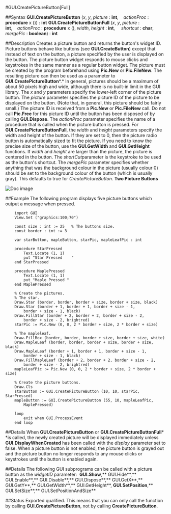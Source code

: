 
#GUI.CreatePictureButton[Full]

##Syntax
**GUI.CreatePictureButton** (*x*, *y*, *picture* : **int**,    *actionProc* : **procedure** x ()) : **int**
**GUI.CreatePictureButtonFull** (*x*, *y*, *picture* : **int**,    *actionProc* : **procedure** x (), *width*, *height* : **int**,     *shortcut* : **char**, *mergePic* : **boolean**) : **int**



##Description
Creates a picture button and returns the button's widget ID. 
Picture buttons behave like buttons (see **GUI.CreateButton**) except that instead of text on the button, a picture specified by the user is displayed on the button. The picture button widget responds to mouse clicks and keystrokes in the same manner as a regular button widget. 
The picture must be created by the program beforehand using **Pic.New** or **Pic.FileNew**. The resulting picture can then be used as a parameter to **GUI.CreatePictureButton***.* In general, pictures should be a maximum of about 50 pixels high and wide, although there is no built-in limit in the GUI library. 
The *x* and *y* parameters specify the lower-left corner of the picture button. The *picture* parameter specifies the picture ID of the picture to be displayed on the button. (Note that, in general, this picture should be fairly small.) The picture ID is received from a **Pic.New** or **Pic.FileNew** call. Do not call **Pic.Free** for this picture ID until the button has been disposed of by calling **GUI.Dispose**. The *actionProc* parameter specifies the name of a procedure that is called when the picture button is pressed.
For **GUI.CreatePictureButtonFull**, the *width* and *height* parameters specify the width and height of the button. If they are set to 0, then the picture radio button is automatically sized to fit the picture. If you need to know the precise size of the button, use the **GUI.GetWidth** and **GUI.GetHeight** functions. If *width* and *height* are larger than the picture, the picture is centered in the button. The *shortCut*parameter is the keystroke to be used as the button's shortcut. The *mergePic* parameter specifies whether anything that was the background colour in the picture (usually colour 0) should be set to the background colour of the button (which is usually gray). This defaults to true for *CreatePictureButton*.
**Two Picture Buttons** 

![Doc image](gui_createpicturebutton_full01.gif)


##Example
The following program displays five picture buttons which output a message when pressed.



        import GUI
        View.Set ("graphics:100;70") 
        
        const size : int := 25   % The buttons size.
        const border : int := 3
        
        var starButton, mapleButton, starPic, mapleLeafPic : int
        
        procedure StarPressed
            Text.Locate (1, 1)
            put "Star Pressed    "
        end StarPressed
        
        procedure MaplePressed
            Text.Locate (1, 1)
            put "Maple Pressed "
        end MaplePressed
        
        % Create the pictures.
        % The star.
        Draw.Star (border, border, border + size, border + size, black)
        Draw.Star (border + 1, border + 1, border + size - 1,
            border + size - 1, black)
        Draw.FillStar (border + 2, border + 2, border + size - 2,
            border + size - 2, brightred)
        starPic := Pic.New (0, 0, 2 * border + size, 2 * border + size)
        
        % The mapleleaf.
        Draw.FillBox (border, border, border + size, border + size, white)
        Draw.MapleLeaf (border, border, border + size, border + size, black)
        Draw.MapleLeaf (border + 1, border + 1, border + size - 1,
            border + size - 1, black)
        Draw.FillMapleLeaf (border + 2, border + 2, border + size - 2,
            border + size - 2, brightred)
        mapleLeafPic := Pic.New (0, 0, 2 * border + size, 2 * border + size)
        
        % Create the picture buttons.
        Draw.Cls
        starButton := GUI.CreatePictureButton (10, 10, starPic, StarPressed)
        mapleButton := GUI.CreatePictureButton (55, 10, mapleLeafPic, 
            MaplePressed)
        
        loop
            exit when GUI.ProcessEvent
        end loop
##Details
When **GUI.CreatePictureButton** or **GUI.CreatePictureButtonFull*** *is called, the newly created picture will be displayed immediately unless **GUI.DisplayWhenCreated** has been called with the *display* parameter set to false. 
When a picture button is not enabled, the picture button is grayed out and the picture button no longer responds to any mouse clicks or keystrokes until the button is enabled again.



##Details
The following GUI subprograms can be called with a picture button as the *widgetID* parameter:
 **GUI.Show**,** GUI.Hide**,** GUI.Enable**,** GUI.Disable**,** GUI.Dispose**,** GUI.GetX**,** GUI.GetY**,** GUI.GetWidth**,** GUI.GetHeight**, **GUI.SetPosition**,** GUI.SetSize**,** GUI.SetPositionAndSize**



##Status
Exported qualified.
This means that you can only call the function by calling **GUI.CreatePictureButton**, not by calling **CreatePictureButton**.


